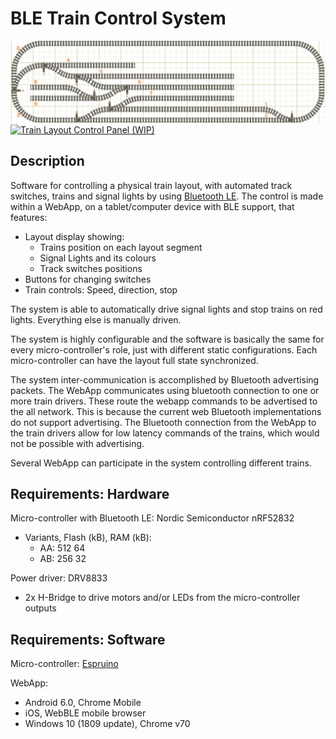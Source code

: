 # BLE Train Control System

<img src="docs/layout-example.png" alt="Track layout" width="800"/>
<a data-flickr-embed="true"  href="https://www.flickr.com/photos/ztp/47626846272/in/dateposted-public/" title="Train Layout Control Panel (WIP)"><img src="https://live.staticflickr.com/65535/47626846272_b5a82d395f_c.jpg" width="800" height="399" alt="Train Layout Control Panel (WIP)"></a>

## Description
Software for controlling a physical train layout, with automated track switches, trains and signal lights by using [Bluetooth LE](https://en.wikipedia.org/wiki/Bluetooth_Low_Energy). 
The control is made within a WebApp, on a tablet/computer device with BLE support, that features:
- Layout display showing:
  - Trains position on each layout segment
  - Signal Lights and its colours
  - Track switches positions
- Buttons for changing switches
- Train controls: Speed, direction, stop

The system is able to automatically drive signal lights and stop trains on red lights. Everything else is manually driven.

The system is highly configurable and the software is basically the same for every micro-controller's role, just with different static configurations. Each micro-controller can have the layout full state synchronized.

The system inter-communication is accomplished by Bluetooth advertising packets. The WebApp communicates using bluetooth connection to one or more train drivers. These route the webapp commands to be advertised to the all network. This is because the current web Bluetooth implementations do not support advertising.
The Bluetooth connection from the WebApp to the train drivers allow for low latency commands of the trains, which would not be possible with advertising.

Several WebApp can participate in the system controlling different trains.

## Requirements: Hardware

Micro-controller with Bluetooth LE: Nordic Semiconductor nRF52832
  - Variants, Flash (kB), RAM (kB):
    - AA: 512 64
    - AB: 256 32

Power driver: DRV8833
  - 2x H-Bridge to drive motors and/or LEDs from the micro-controller outputs
  
## Requirements: Software
  
Micro-controller: [Espruino](https://www.espruino.com)

WebApp:
- Android 6.0, Chrome Mobile
- iOS, WebBLE mobile browser
- Windows 10 (1809 update), Chrome v70
